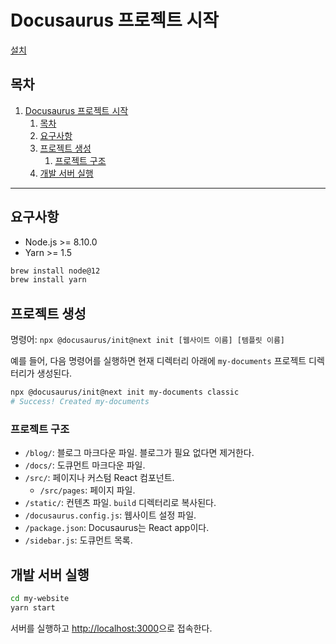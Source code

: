 # Docusaurus 프로젝트 시작

[설치](https://v2.docusaurus.io/docs/installation)

## 목차

1. [Docusaurus 프로젝트 시작](#docusaurus-프로젝트-시작)
   1. [목차](#목차)
   1. [요구사항](#요구사항)
   1. [프로젝트 생성](#프로젝트-생성)
      1. [프로젝트 구조](#프로젝트-구조)
   1. [개발 서버 실행](#개발-서버-실행)

---

## 요구사항

- Node.js >= 8.10.0
- Yarn >= 1.5

```bash
brew install node@12
brew install yarn
```

## 프로젝트 생성

명령어: `npx @docusaurus/init@next init [웹사이트 이름] [템플릿 이름]`

예를 들어, 다음 명령어를 실행하면 현재 디렉터리 아래에 `my-documents` 프로젝트 디렉터리가 생성된다.

```bash
npx @docusaurus/init@next init my-documents classic
# Success! Created my-documents
```

### 프로젝트 구조

- `/blog/`: 블로그 마크다운 파일. 블로그가 필요 없다면 제거한다.
- `/docs/`: 도큐먼트 마크다운 파일.
- `/src/`: 페이지나 커스텀 React 컴포넌트.
  - `/src/pages`: 페이지 파일.
- `/static/`: 컨텐츠 파일. `build` 디렉터리로 복사된다.
- `/docusaurus.config.js`: 웹사이트 설정 파일.
- `/package.json`: Docusaurus는 React app이다.
- `/sidebar.js`: 도큐먼트 목록.

## 개발 서버 실행

```bash
cd my-website
yarn start
```

서버를 실행하고 [http://localhost:3000](http://localhost:3000)으로 접속한다.

